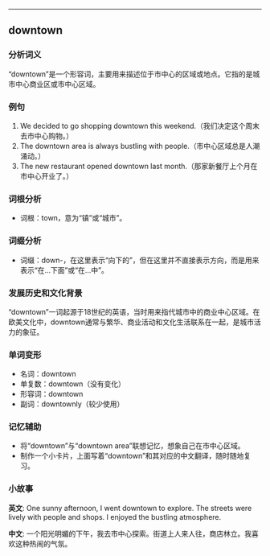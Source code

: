 
---------------
## downtown
### 分析词义
“downtown”是一个形容词，主要用来描述位于市中心的区域或地点。它指的是城市中心商业区或市中心区域。

### 例句
1. We decided to go shopping downtown this weekend.（我们决定这个周末去市中心购物。）
2. The downtown area is always bustling with people.（市中心区域总是人潮涌动。）
3. The new restaurant opened downtown last month.（那家新餐厅上个月在市中心开业了。）

### 词根分析
- 词根：town，意为“镇”或“城市”。

### 词缀分析
- 词缀：down-，在这里表示“向下的”，但在这里并不直接表示方向，而是用来表示“在...下面”或“在...中”。

### 发展历史和文化背景
“downtown”一词起源于18世纪的英语，当时用来指代城市中的商业中心区域。在欧美文化中，downtown通常与繁华、商业活动和文化生活联系在一起，是城市活力的象征。

### 单词变形
- 名词：downtown
- 单复数：downtown（没有变化）
- 形容词：downtown
- 副词：downtownly（较少使用）

### 记忆辅助
- 将“downtown”与“downtown area”联想记忆，想象自己在市中心区域。
- 制作一个小卡片，上面写着“downtown”和其对应的中文翻译，随时随地复习。

### 小故事
**英文**:
One sunny afternoon, I went downtown to explore. The streets were lively with people and shops. I enjoyed the bustling atmosphere.

**中文**:
一个阳光明媚的下午，我去市中心探索。街道上人来人往，商店林立。我喜欢这种热闹的气氛。

